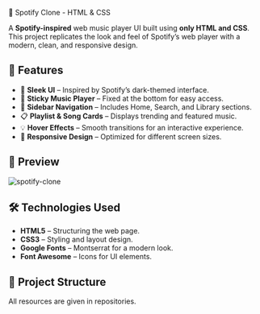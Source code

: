 🎵 Spotify Clone - HTML & CSS

A **Spotify-inspired** web music player UI built using **only HTML and CSS**. This project replicates the look and feel of Spotify’s web player with a modern, clean, and responsive design.

## 🚀 Features
- 🎨 **Sleek UI** – Inspired by Spotify’s dark-themed interface.
- 📌 **Sticky Music Player** – Fixed at the bottom for easy access.
- 📂 **Sidebar Navigation** – Includes Home, Search, and Library sections.
- 📋 **Playlist & Song Cards** – Displays trending and featured music.
- 💡 **Hover Effects** – Smooth transitions for an interactive experience.
- 📱 **Responsive Design** – Optimized for different screen sizes.

## 📸 Preview
![spotify-clone](https://github.com/user-attachments/assets/c62d13b9-c5ef-4dfe-9e45-ce134d23778c)




## 🛠️ Technologies Used
- **HTML5** – Structuring the web page.
- **CSS3** – Styling and layout design.
- **Google Fonts** – Montserrat for a modern look.
- **Font Awesome** – Icons for UI elements.

## 📂 Project Structure
All resources are given in repositories.
